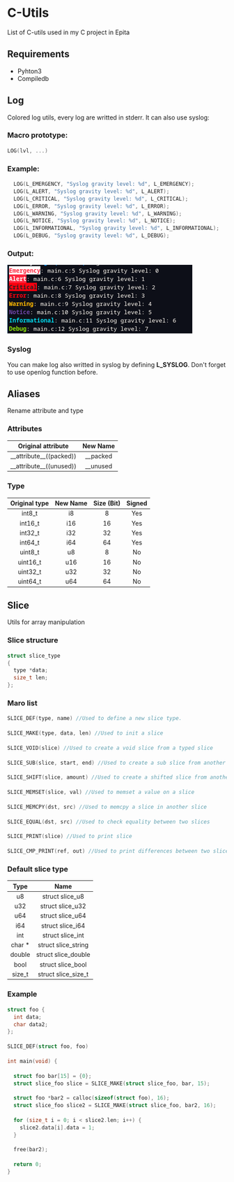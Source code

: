# C-Utils

List of C-utils used in my C project in Epita

## Requirements
- Pyhton3
- Compiledb

## Log

Colored log utils, every log are writted in stderr. It can also use syslog:

### Macro prototype:
```c
LOG(lvl, ...)
```

### Example:
```c
  LOG(L_EMERGENCY, "Syslog gravity level: %d", L_EMERGENCY);
  LOG(L_ALERT, "Syslog gravity level: %d", L_ALERT);
  LOG(L_CRITICAL, "Syslog gravity level: %d", L_CRITICAL);
  LOG(L_ERROR, "Syslog gravity level: %d", L_ERROR);
  LOG(L_WARNING, "Syslog gravity level: %d", L_WARNING);
  LOG(L_NOTICE, "Syslog gravity level: %d", L_NOTICE);
  LOG(L_INFORMATIONAL, "Syslog gravity level: %d", L_INFORMATIONAL);
  LOG(L_DEBUG, "Syslog gravity level: %d", L_DEBUG);
```

### Output:
![Log Output](Pictures/log_output.png)

### Syslog
You can make log also writted in syslog by defining **L_SYSLOG**. Don't forget to use openlog function before.

## Aliases

Rename attribute and type

### Attributes

| Original attribute          | New Name   |
|:---------------------------:|:----------:|
| \_\_attribute\_\_((packed)) | \_\_packed |
| \_\_attribute\_\_((unused)) | \_\_unused |

### Type

| Original type | New Name | Size (Bit) | Signed |
|:-------------:|:--------:|:----------:|:------:|
| int8\_t        | i8       | 8          | Yes    |
| int16\_t       | i16      | 16         | Yes    |
| int32\_t       | i32      | 32         | Yes    |
| int64\_t       | i64      | 64         | Yes    |
| uint8\_t       | u8       | 8          | No     |
| uint16\_t      | u16      | 16         | No     |
| uint32\_t      | u32      | 32         | No     |
| uint64\_t      | u64      | 64         | No     |

## Slice

Utils for array manipulation

### Slice structure

```c
struct slice_type
{
  type *data;
  size_t len;
};
```

### Maro list

```c
SLICE_DEF(type, name) //Used to define a new slice type.

SLICE_MAKE(type, data, len) //Used to init a slice

SLICE_VOID(slice) //Used to create a void slice from a typed slice

SLICE_SUB(slice, start, end) //Used to create a sub slice from another slice

SLICE_SHIFT(slice, amount) //Used to create a shifted slice from another slice

SLICE_MEMSET(slice, val) //Used to memset a value on a slice

SLICE_MEMCPY(dst, src) //Used to memcpy a slice in another slice

SLICE_EQUAL(dst, src) //Used to check equality between two slices

SLICE_PRINT(slice) //Used to print slice

SLICE_CMP_PRINT(ref, out) //Used to print differences between two slices
```

### Default slice type

| Type    | Name                  |
|:-------:|:---------------------:|
| u8      | struct slice\_u8      |
| u32     | struct slice\_u32     |
| u64     | struct slice\_u64     |
| i64     | struct slice\_i64     |
| int     | struct slice\_int     |
| char *  | struct slice\_string  |
| double  | struct slice\_double  |
| bool    | struct slice\_bool    |
| size\_t | struct slice\_size\_t |

### Example

```c
struct foo {
  int data;
  char data2;
};

SLICE_DEF(struct foo, foo)

int main(void) {

  struct foo bar[15] = {0};
  struct slice_foo slice = SLICE_MAKE(struct slice_foo, bar, 15);

  struct foo *bar2 = calloc(sizeof(struct foo), 16);
  struct slice_foo slice2 = SLICE_MAKE(struct slice_foo, bar2, 16);

  for (size_t i = 0; i < slice2.len; i++) {
    slice2.data[i].data = 1;
  }

  free(bar2);

  return 0;
}
```
